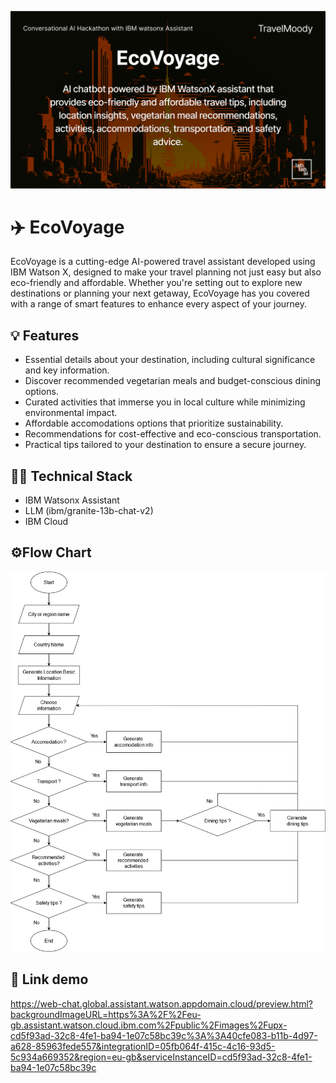 ![header](images/header.png)

# ✈️ EcoVoyage

EcoVoyage is a cutting-edge AI-powered travel assistant developed using IBM Watson X, designed to make your travel planning not just easy but also eco-friendly and affordable. Whether you're setting out to explore new destinations or planning your next getaway, EcoVoyage has you covered with a range of smart features to enhance every aspect of your journey.

## 💡 Features  

- Essential details about your destination, including cultural significance and key information.  
- Discover recommended vegetarian meals and budget-conscious dining options.  
- Curated activities that immerse you in local culture while minimizing environmental impact.  
- Affordable accomodations options that prioritize sustainability.  
- Recommendations for cost-effective and eco-conscious transportation.  
- Practical tips tailored to your destination to ensure a secure journey.

## 🧑‍💻 Technical Stack 

- IBM Watsonx Assistant
- LLM (ibm/granite-13b-chat-v2)
- IBM Cloud

## ⚙️Flow Chart
![](images/diagram-flowchart.png)

## 🔗 Link demo 

https://web-chat.global.assistant.watson.appdomain.cloud/preview.html?backgroundImageURL=https%3A%2F%2Feu-gb.assistant.watson.cloud.ibm.com%2Fpublic%2Fimages%2Fupx-cd5f93ad-32c8-4fe1-ba94-1e07c58bc39c%3A%3A40cfe083-b11b-4d97-a628-85963fede557&integrationID=05fb064f-415c-4c16-93d5-5c934a669352&region=eu-gb&serviceInstanceID=cd5f93ad-32c8-4fe1-ba94-1e07c58bc39c


